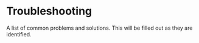 # Troubleshooting

A list of common problems and solutions.  This will be filled out as they are identified.
